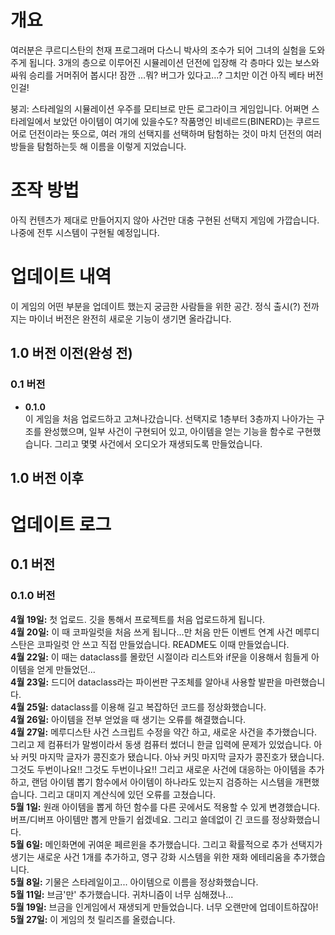 # 개요
여러분은 쿠르디스탄의 천재 프로그래머 다스니 박사의 조수가 되어 그녀의 실험을 도와주게 됩니다. 3개의 층으로 이루어진 시뮬레이션 던전에 입장해 각 층마다 있는 보스와 싸워 승리를 거머쥐어 봅시다! 잠깐 …뭐? 버그가 있다고…? 그치만 이건 아직 베타 버전인걸!

붕괴: 스타레일의 시뮬레이션 우주를 모티브로 만든 로그라이크 게임입니다. 어쩌면 스타레일에서 보았던 아이템이 여기에 있을수도? 작품명인 비네르드(BINERD)는 쿠르드어로 던전이라는 뜻으로, 여러 개의 선택지를 선택하며 탐험하는 것이 마치 던전의 여러 방들을 탐험하는듯 해 이름을 이렇게 지었습니다.

# 조작 방법
아직 컨텐츠가 제대로 만들어지지 않아 사건만 대충 구현된 선택지 게임에 가깝습니다. 나중에 전투 시스템이 구현될 예정입니다.

# 업데이트 내역
이 게임의 어떤 부분을 업데이트 했는지 궁금한 사람들을 위한 공간. 정식 출시(?) 전까지는 마이너 버전은 완전히 새로운 기능이 생기면 올라갑니다.
## 1.0 버전 이전(완성 전)
### 0.1 버전
* **0.1.0**
<br>이 게임을 처음 업로드하고 고쳐나갔습니다. 선택지로 1층부터 3층까지 나아가는 구조를 완성했으며, 일부 사건이 구현되어 있고, 아이템을 얻는 기능을 함수로 구현했습니다. 그리고 몇몇 사건에서 오디오가 재생되도록 만들었습니다.
## 1.0 버전 이후

# 업데이트 로그
## 0.1 버전
### 0.1.0 버전
**4월 19일:** 첫 업로드. 깃을 통해서 프로젝트를 처음 업로드하게 됩니다.
<br>**4월 20일:** 이 때 코파일럿을 처음 쓰게 됩니다...만 처음 만든 이벤트 연계 사건 메루디스탄은 코파일럿 안 쓰고 직접 만들었습니다. README도 이때 만들었습니다.
<br>**4월 22일:** 이 때는 dataclass를 몰랐던 시절이라 리스트와 if문을 이용해서 힘들게 아이템을 얻게 만들었던...
<br>**4월 23일:** 드디어 dataclass라는 파이썬판 구조체를 알아내 사용할 발판을 마련했습니다.
<br>**4월 25일:** dataclass를 이용해 길고 복잡하던 코드를 정상화했습니다.
<br>**4월 26일:** 아이템을 전부 얻었을 때 생기는 오류를 해결했습니다.
<br>**4월 27일:** 메루디스탄 사건 스크립트 수정을 약간 하고, 새로운 사건을 추가했습니다. 그리고 제 컴퓨터가 말썽이라서 동생 컴퓨터 썼더니 한글 입력에 문제가 있었습니다. 아놔 커밋 마지막 글자가 콩진호가 됐습니다. 아놔 커밋 마지막 글자가 콩진호가 됐습니다. 그것도 두번이나요!! 그것도 두번이나요!! 그리고 새로운 사건에 대응하는 아이템을 추가하고, 랜덤 아이템 뽑기 함수에서 아이템이 하나라도 있는지 검증하는 시스템을 개편했습니다. 그리고 대미지 계산식에 있던 오류를 고쳤습니다.
<br>**5월 1일:** 원래 아이템을 뽑게 하던 함수를 다른 곳에서도 적용할 수 있게 변경했습니다. 버프/디버프 아이템만 뽑게 만들기 쉽겠네요. 그리고 쓸데없이 긴 코드를 정상화했습니다.
<br>**5월 6일:** 메인화면에 귀여운 페르윈을 추가했습니다. 그리고 확률적으로 추가 선택지가 생기는 새로운 사건 1개를 추가하고, 영구 강화 시스템을 위한 재화 에테리움을 추가했습니다.
<br>**5월 8일:** 기물은 스타레일이고... 아이템으로 이름을 정상화했습니다.
<br>**5월 11일:** 브금'만' 추가했습니다. 귀차니즘이 너무 심해졌나...
<br>**5월 19일:** 브금을 인게임에서 재생되게 만들었습니다. 너무 오랜만에 업데이트하잖아!
<br>**5월 27일:** 이 게임의 첫 릴리즈를 올렸습니다.
